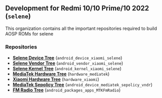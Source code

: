 ## Development for Redmi 10/10 Prime/10 2022 (`selene`)

This organization contains all the important repositories required to build AOSP ROMs for selene

### Repositories
* [**Selene Device Tree**](https://github.com/selene-devs/android_device_xiaomi_selene) (`android_device_xiaomi_selene`)
* [**Selene Vendor Tree**](https://github.com/selene-devs/android_vendor_xiaomi_selene) (`android_vendor_xiaomi_selene`)
* [**Selene Kernel Tree**](https://github.com/selene-devs/android_kernel_xiaomi_selene) (`android_kernel_xiaomi_selene`)
* [**MediaTek Hardware Tree**](https://github.com/selene-devs/android_hardware_mediatek) (`hardware_mediatek`)
* [**Xiaomi Hardware Tree**](https://github.com/PixelExperience/hardware_xiaomi) (`hardware_xiaomi`)
* [**MediaTek Sepolicy Tree**](https://github.com/mt6768-dev/android_device_mediatek_sepolicy_vndr) (`android_device_mediatek_sepolicy_vndr`)
* [**FM Radio Tree**](https://github.com/mt6768-dev/android_packages_apps_MtkFMRadio) (`android_packages_apps_MTKFmRadio`)
